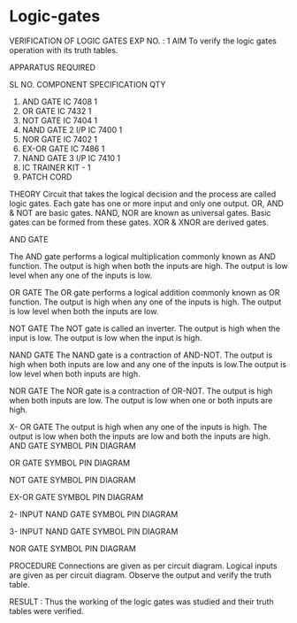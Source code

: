 # Logic-gates
VERIFICATION OF LOGIC GATES
EXP	NO. : 1 
AIM
To verify the logic gates operation with its truth tables.

APPARATUS REQUIRED

SL NO.	COMPONENT	SPECIFICATION	QTY
1.	AND GATE	IC 7408	1
2.	OR GATE	IC 7432	1
3.	NOT GATE	IC 7404	1
4.	NAND GATE 2 I/P	IC 7400	1
5.	NOR GATE	IC 7402	1
6.	EX-OR GATE	IC 7486	1
7.	NAND GATE 3 I/P	IC 7410	1
8.	IC TRAINER KIT	-	1
9.	PATCH CORD	

			
THEORY
Circuit that takes the logical decision and the process are called logic gates. Each gate has one or more input and only one output.
OR, AND & NOT are basic gates. NAND, NOR are known as universal gates. Basic gates can be formed from these gates. XOR & XNOR are derived gates.

AND GATE

The AND gate performs a logical multiplication commonly known as AND function. The output is high when both the inputs are high. The output is low level when any one of the inputs is low.

OR GATE
The OR gate performs a logical addition commonly known as OR function. The output is high when any one of the inputs is high. The output is low level when both the inputs are low.
 
NOT GATE
The NOT gate is called an inverter. The output is high when the input is low. The output is low when the input is high.

NAND GATE
The NAND gate is a contraction of AND-NOT. The output is high when both inputs are low and any one of the inputs is low.The output is low level when both inputs are high.

NOR GATE
The NOR gate is a contraction of OR-NOT. The output is high when both inputs are low. The output is low when one or both inputs are high.

X- OR GATE
The output is high when any one of the inputs is high. The output is low when both the inputs are low and both the inputs are high.
AND GATE
SYMBOL	PIN DIAGRAM

 
OR GATE
SYMBOL	PIN DIAGRAM




NOT GATE
SYMBOL	PIN DIAGRAM

 
EX-OR GATE
SYMBOL	PIN DIAGRAM


2- INPUT NAND GATE
SYMBOL	PIN DIAGRAM

 
3- INPUT NAND GATE
SYMBOL	PIN DIAGRAM

 
NOR GATE
SYMBOL	PIN DIAGRAM





PROCEDURE
Connections are given as per circuit diagram. Logical inputs are given as per circuit diagram. Observe the output and verify the truth table.







RESULT :
Thus the working of the logic gates was studied and their truth tables were verified.
